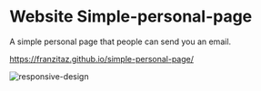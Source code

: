 # Website Simple-personal-page
A simple personal page that people can send you an email.

https://franzitaz.github.io/simple-personal-page/

![responsive-design](https://user-images.githubusercontent.com/11142312/34908130-0420e646-f872-11e7-86ce-facb943f07b4.png)
